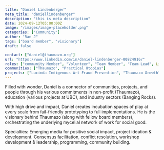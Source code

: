 ```yaml
---
title: "Daniel Lindenberger"
meta_title: "daniellindenberger"
description: "this is meta description"
date: 2024-09-12T05:00:00Z
image: "/images/image-placeholder.png"
categories: ["Community"]
author: "Rae J"
tags: ["board member", "visionary"]
draft: false

contact: ["daniel@thaumazo.org"]
url: "https://www.linkedin.com/in/daniel-lindenberger-00824916/"
roles: ["community Member", "Volunteer", "Team Member", "Team Lead", Liaison, "Director", "Project Lead"]
communities: ["Thaumazo", "Practical Utopias"]
projects: ["Lucinda Indigenous Art Fraud Prevention", "Thaumazo Growth", "FolkU - AI Talk", "ParTecK Bardo", "CURATE / METER / FLARES", "AI & Us", "Welcome Collective", "LFAS: Make a Change", "CLL: An OPen Interactive Platform for Reducing Scope 3 Emissions at UBC", "Long COVID Support", "Stewards of Tomorrow", "Jericho Hill: Designing Tomorrow", "HDC Visioning Event", "FIPS: LLM Integration Support", "Community Mycelium", "Org Aid: StoryBox", "UVic Augmented Art Course Support", "Hidden Cards", "CrisisForge", "UC Emergent Member Engagement", "Thaumazo Website", "Storytime", "Thrivin: People Acuity Proposal", "Democracy Project", "Employment Coach", "The Cyber Basket"]
---
```


Filled with wonder, Daniel is a connector of communities, projects, and people through his various commitments in non-profit (Thaumazo), education (various projects at UBC), and industry sectors (Banging Rocks). 

With high drive and impact, Daniel creates incubation spaces of play at every scale from fail-friendly prototyping to full implementations. He is the visionary behind Thaumazo (along with fellow board members), orchestrating the underlying mycelial network of work for social good. 

Specialties: Emerging media for positive social impact, project ideation & development. Consensus facilitation, conflict resolution, workshop development & leadership, programming, community building.